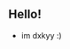 ## Hello!
- im dxkyy :)

<!---
my repository isnt anything special, but it's worth checking it out :D
--->
